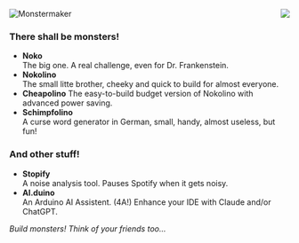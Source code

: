 ![Monstermaker](http://www.nikolairadke.de/Nokolino/monstermaker_github2.jpg)
<img src="http://www.nikolairadke.de/Nokolino/monsterbande_github.jpg" align="right">
                                                                                   
### There shall be monsters!
  
* **Noko**   
  The big one. A real challenge, even for Dr. Frankenstein.
* **Nokolino**   
  The small litte brother, cheeky and quick to build for almost everyone.
* **Cheapolino**
  The easy-to-build budget version of Nokolino with advanced power saving.  
* **Schimpfolino**  
  A curse word generator in German, small, handy, almost useless, but fun!

### And other stuff!

* **Stopify**  
  A noise analysis tool. Pauses Spotify when it gets noisy.
* **AI.duino**  
  An Arduino AI Assistent. (4A!) Enhance your IDE with Claude and/or ChatGPT.  
      
 *Build monsters! Think of your friends too...*

